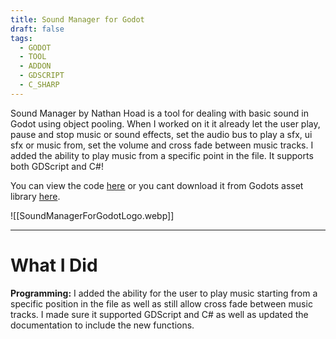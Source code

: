 ```yaml
---
title: Sound Manager for Godot
draft: false
tags:
  - GODOT
  - TOOL
  - ADDON
  - GDSCRIPT
  - C_SHARP
---
```

Sound Manager by Nathan Hoad is a tool for dealing with basic sound in Godot using object pooling. When I worked on it it already let the user play, pause and stop music or sound effects, set the audio bus to play a sfx, ui sfx or music from, set the volume and cross fade between music tracks. I added the ability to play music from a specific point in the file. It supports both GDScript and C#!

You can view the code [here](https://github.com/nathanhoad/godot_sound_manager/tree/main) or you cant download it from Godots asset library [here](https://godotengine.org/asset-library/asset/2048).

![[SoundManagerForGodotLogo.webp]]

---
# What I Did
**Programming:** I added the ability for the user to play music starting from a specific position in the file as well as still allow cross fade between music tracks. I made sure it supported GDScript and C# as well as updated the documentation to include the new functions.